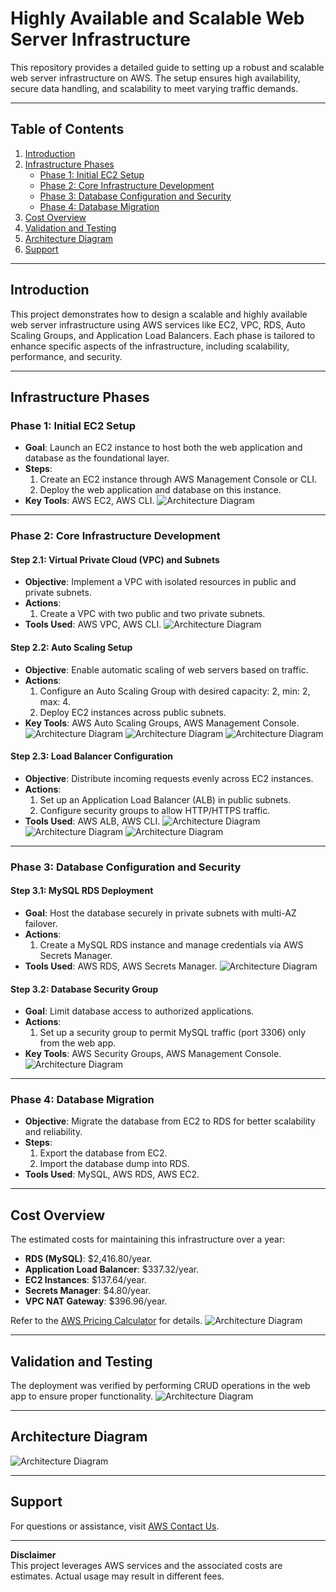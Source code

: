 # Highly Available and Scalable Web Server Infrastructure

This repository provides a detailed guide to setting up a robust and scalable web server infrastructure on AWS. The setup ensures high availability, secure data handling, and scalability to meet varying traffic demands.

---

## Table of Contents
1. [Introduction](#introduction)
2. [Infrastructure Phases](#infrastructure-phases)
   - [Phase 1: Initial EC2 Setup](#phase-1-initial-ec2-setup)
   - [Phase 2: Core Infrastructure Development](#phase-2-core-infrastructure-development)
   - [Phase 3: Database Configuration and Security](#phase-3-database-configuration-and-security)
   - [Phase 4: Database Migration](#phase-4-database-migration)
3. [Cost Overview](#cost-overview)
4. [Validation and Testing](#validation-and-testing)
5. [Architecture Diagram](#architecture-diagram)
6. [Support](#support)

---

## Introduction

This project demonstrates how to design a scalable and highly available web server infrastructure using AWS services like EC2, VPC, RDS, Auto Scaling Groups, and Application Load Balancers. Each phase is tailored to enhance specific aspects of the infrastructure, including scalability, performance, and security.

---

## Infrastructure Phases

### Phase 1: Initial EC2 Setup
- **Goal**: Launch an EC2 instance to host both the web application and database as the foundational layer.
- **Steps**:
  1. Create an EC2 instance through AWS Management Console or CLI.
  2. Deploy the web application and database on this instance.
- **Key Tools**: AWS EC2, AWS CLI.
 ![Architecture Diagram](images/Screenshot_17-12-2024_144027_.jpeg)


---

### Phase 2: Core Infrastructure Development
#### Step 2.1: Virtual Private Cloud (VPC) and Subnets
- **Objective**: Implement a VPC with isolated resources in public and private subnets.
- **Actions**:
  1. Create a VPC with two public and two private subnets.
- **Tools Used**: AWS VPC, AWS CLI.
 ![Architecture Diagram](images/Screenshot_17-12-2024_144240_.jpeg)


#### Step 2.2: Auto Scaling Setup
- **Objective**: Enable automatic scaling of web servers based on traffic.
- **Actions**:
  1. Configure an Auto Scaling Group with desired capacity: 2, min: 2, max: 4.
  2. Deploy EC2 instances across public subnets.
- **Key Tools**: AWS Auto Scaling Groups, AWS Management Console.
![Architecture Diagram](images/Screenshot_17-12-2024_144533_.jpeg)
![Architecture Diagram](images/Screenshot_17-12-2024_144540_.jpeg)
![Architecture Diagram](images/Screenshot_17-12-2024_144546_.jpeg)
#### Step 2.3: Load Balancer Configuration
- **Objective**: Distribute incoming requests evenly across EC2 instances.
- **Actions**:
  1. Set up an Application Load Balancer (ALB) in public subnets.
  2. Configure security groups to allow HTTP/HTTPS traffic.
- **Tools Used**: AWS ALB, AWS CLI.
![Architecture Diagram](images/Screenshot_17-12-2024_144818_.jpeg)
![Architecture Diagram](images/Screenshot_17-12-2024_144826_.jpeg)
![Architecture Diagram](images/Screenshot_17-12-2024_144835_.jpeg)

---

### Phase 3: Database Configuration and Security
#### Step 3.1: MySQL RDS Deployment
- **Goal**: Host the database securely in private subnets with multi-AZ failover.
- **Actions**:
  1. Create a MySQL RDS instance and manage credentials via AWS Secrets Manager.
- **Tools Used**: AWS RDS, AWS Secrets Manager.
![Architecture Diagram](images/Screenshot_17-12-2024_145054_.jpeg)

#### Step 3.2: Database Security Group
- **Goal**: Limit database access to authorized applications.
- **Actions**:
  1. Set up a security group to permit MySQL traffic (port 3306) only from the web app.
- **Key Tools**: AWS Security Groups, AWS Management Console.
![Architecture Diagram](images/Screenshot_17-12-2024_145414_.jpeg)
---

### Phase 4: Database Migration
- **Objective**: Migrate the database from EC2 to RDS for better scalability and reliability.
- **Steps**:
  1. Export the database from EC2.
  2. Import the database dump into RDS.
- **Tools Used**: MySQL, AWS RDS, AWS EC2.


---

## Cost Overview

The estimated costs for maintaining this infrastructure over a year:
- **RDS (MySQL)**: $2,416.80/year.
- **Application Load Balancer**: $337.32/year.
- **EC2 Instances**: $137.64/year.
- **Secrets Manager**: $4.80/year.
- **VPC NAT Gateway**: $396.96/year.

Refer to the [AWS Pricing Calculator](https://calculator.aws/#/estimate) for details.
  ![Architecture Diagram](images/Screenshot_17-12-2024_145138_.jpeg)

---

## Validation and Testing

The deployment was verified by performing CRUD operations in the web app to ensure proper functionality.
  ![Architecture Diagram](images/Screenshot_17-12-2024_145116_.jpeg)

---

## Architecture Diagram

  ![Architecture Diagram](images/Screenshot_17-12-2024_145122_.jpeg)


---

## Support

For questions or assistance, visit [AWS Contact Us](https://aws.amazon.com/contact-us/).

---

**Disclaimer**  
This project leverages AWS services and the associated costs are estimates. Actual usage may result in different fees.
